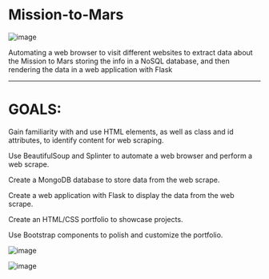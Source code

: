 # Mission-to-Mars

![image](https://user-images.githubusercontent.com/105184244/204055035-812ec0d9-5cf6-432a-91ea-1ddacff47a5b.png)


Automating a web browser to visit different websites to extract data about the Mission to Mars
storing the info in a NoSQL database, and then rendering the data in a web application with Flask

---
# GOALS:

Gain familiarity with and use HTML elements, as well as class and id attributes, to identify content for web scraping.

Use BeautifulSoup and Splinter to automate a web browser and perform a web scrape.

Create a MongoDB database to store data from the web scrape.

Create a web application with Flask to display the data from the web scrape.

Create an HTML/CSS portfolio to showcase projects.

Use Bootstrap components to polish and customize the portfolio.

![image](https://user-images.githubusercontent.com/105184244/204070496-6e9ffb4b-7358-49e3-88d2-949388d5d925.png)

![image](https://user-images.githubusercontent.com/105184244/204070521-294c2bec-91fc-4ecf-96c4-82d95e010f5b.png)
